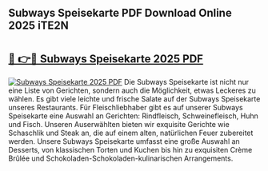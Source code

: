 ## Subways Speisekarte PDF Download Online 2025 iTE2N

# <h2><a href="http://gc7e6qw.nevu.top/?p=Subways+Speisekarte">🔗 👉🔴 Subways Speisekarte 2025 PDF</a></h2>

[![Subways Speisekarte 2025 PDF](https://i.imgur.com/dBaPXMq.png)](http://gc7e6qw.nevu.top/?p=Subways+Speisekarte)
Die Subways Speisekarte ist nicht nur eine Liste von Gerichten, sondern auch die Möglichkeit, etwas Leckeres zu wählen. Es gibt viele leichte und frische Salate auf der Subways Speisekarte unseres Restaurants. Für Fleischliebhaber gibt es auf unserer Subways Speisekarte eine Auswahl an Gerichten: Rindfleisch, Schweinefleisch, Huhn und Fisch. Unseren Auserwählten bieten wir exquisite Gerichte wie Schaschlik und Steak an, die auf einem alten, natürlichen Feuer zubereitet werden. Unsere Subways Speisekarte umfasst eine große Auswahl an Desserts, von klassischen Torten und Kuchen bis hin zu exquisiten Crème Brûlée und Schokoladen-Schokoladen-kulinarischen Arrangements.
